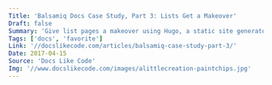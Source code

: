 ```yaml
---
Title: 'Balsamiq Docs Case Study, Part 3: Lists Get a Makeover'
Draft: false
Summary: 'Give list pages a makeover using Hugo, a static site generator, with source files on GitHub from Leon Barnard, Designer and Writer at Balsamiq.'
Tags: ['docs', 'favorite']
Link: '//docslikecode.com/articles/balsamiq-case-study-part-3/'
Date: 2017-04-15
Source: 'Docs Like Code'
Img: '//www.docslikecode.com/images/alittlecreation-paintchips.jpg'
---
```

